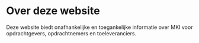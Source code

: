 # Over deze website

Deze website biedt onafhankelijke en toegankelijke informatie over MKI voor opdrachtgevers, opdrachtnemers en toeleveranciers.